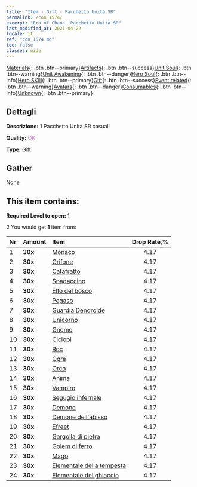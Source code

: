 ```yaml
---
title: "Item - Gift - Pacchetto Unità SR"
permalink: /con_1574/
excerpt: "Era of Chaos  Pacchetto Unità SR"
last_modified_at: 2021-04-22
locale: it
ref: "con_1574.md"
toc: false
classes: wide
---
```

 [Materials](/ItemsIT/){: .btn .btn--primary}[Artifacts](/ItemsIT/Artifacts/){: .btn .btn--success}[Unit Soul](/ItemsIT/UnitSoul/){: .btn .btn--warning}[Unit Awakening](/ItemsIT/UnitAwakening/){: .btn .btn--danger}[Hero Soul](/ItemsIT/HeroSoul/){: .btn .btn--info}[Hero SKill](/ItemsIT/HeroSkill/){: .btn .btn--primary}[Gift](/ItemsIT/Gift/){: .btn .btn--success}[Event related](/ItemsIT/Events/){: .btn .btn--warning}[Avatars](/ItemsIT/Avatars/){: .btn .btn--danger}[Consumables](/ItemsIT/Consumables/){: .btn .btn--info}[Unknown](/ItemsIT/Unknown/){: .btn .btn--primary}

## Dettagli
 **Descrizione:** 1 Pacchetto Unità SR casuali

 **Quality:** <span style="color: #DA70D6">OK</span>

 **Type:** Gift

## Gather

  None

## This item contains:

 **Required Level to open:** 1

 2 You would get **1** item  from:

  | Nr | Amount |     Item    | Drop Rate,% |
  |:---|:-------|:------------|:---------:|
  | 1 |  **30x** | [Monaco](/it/Items/unt_194/) | 4.17 | 
  | 2 |  **30x** | [Grifone](/it/Items/unt_192/) | 4.17 | 
  | 3 |  **30x** | [Catafratto](/it/Items/unt_195/) | 4.17 | 
  | 4 |  **30x** | [Spadaccino](/it/Items/unt_193/) | 4.17 | 
  | 5 |  **30x** | [Elfo del bosco](/it/Items/unt_201/) | 4.17 | 
  | 6 |  **30x** | [Pegaso](/it/Items/unt_202/) | 4.17 | 
  | 7 |  **30x** | [Guardia Dendroide](/it/Items/unt_203/) | 4.17 | 
  | 8 |  **30x** | [Unicorno](/it/Items/unt_204/) | 4.17 | 
  | 9 |  **30x** | [Gnomo](/it/Items/unt_200/) | 4.17 | 
  | 10 |  **30x** | [Ciclopi](/it/Items/unt_222/) | 4.17 | 
  | 11 |  **30x** | [Roc](/it/Items/unt_221/) | 4.17 | 
  | 12 |  **30x** | [Ogre](/it/Items/unt_220/) | 4.17 | 
  | 13 |  **30x** | [Orco](/it/Items/unt_219/) | 4.17 | 
  | 14 |  **30x** | [Anima](/it/Items/unt_210/) | 4.17 | 
  | 15 |  **30x** | [Vampiro](/it/Items/unt_211/) | 4.17 | 
  | 16 |  **30x** | [Segugio infernale](/it/Items/unt_228/) | 4.17 | 
  | 17 |  **30x** | [Demone](/it/Items/unt_229/) | 4.17 | 
  | 18 |  **30x** | [Demone dell'abisso](/it/Items/unt_230/) | 4.17 | 
  | 19 |  **30x** | [Efreet](/it/Items/unt_231/) | 4.17 | 
  | 20 |  **30x** | [Gargolla di pietra](/it/Items/unt_236/) | 4.17 | 
  | 21 |  **30x** | [Golem di ferro](/it/Items/unt_237/) | 4.17 | 
  | 22 |  **30x** | [Mago](/it/Items/unt_238/) | 4.17 | 
  | 23 |  **30x** | [Elementale della tempesta](/it/Items/unt_263/) | 4.17 | 
  | 24 |  **30x** | [Elementale del ghiaccio](/it/Items/unt_264/) | 4.17 | 
